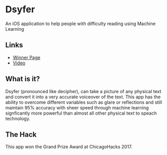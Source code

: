 # Dsyfer

An iOS application to help people with difficulty reading using Machine Learning

## Links

- [Winner Page](chicagohacks.tech/#dsyfer)
- [Video](https://www.youtube.com/watch?v=23lDeGENSq0)

## What is it?

Dsyfer (pronounced like decipher), can take a picture of any physical text and convert it into a very accurate voiceover of the text. This app has the ability to overcome different variables such as glare or reflections and still maintain 95% accuracy with sheer speed through machine learning signficantly more powerful than almost all other physical text to speach technology. 

## The Hack

This app won the Grand Prize Award at ChicagoHacks 2017.
